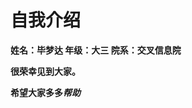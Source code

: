 <h1>自我介绍</h1>
<strong>姓名<strong>：毕梦达
年级：大三
院系：交叉信息院

<p>很荣幸见到大家。</p>

<p> 希望大家多多<em>帮助<em></p>








